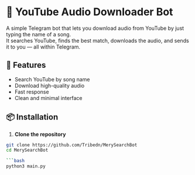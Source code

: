 # 🎵 YouTube Audio Downloader Bot

A simple Telegram bot that lets you download audio from YouTube by just typing the name of a song.  
It searches YouTube, finds the best match, downloads the audio, and sends it to you — all within Telegram.

## 🚀 Features

- Search YouTube by song name
- Download high-quality audio
- Fast response
- Clean and minimal interface

## 📦 Installation

1. **Clone the repository**

```bash
git clone https://github.com/Tribedn/MerySearchBot
cd MerySearchBot

```bash
python3 main.py